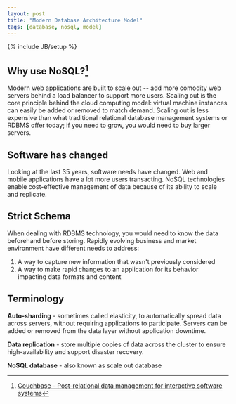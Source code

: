 ```yaml
---
layout: post
title: "Modern Database Architecture Model"
tags: [database, nosql, model]
---
```

{% include JB/setup %}

## Why use NoSQL?[^1]

Modern web applications are built to scale out -- add more comodity web servers behind a load balancer to support more users. Scaling out is the core principle behind the cloud computing model: virtual machine instances can easily be added or removed to match demand. Scaling out is less expensive than what traditional relational database management systems or RDBMS offer today; if you need to grow, you would need to buy larger servers.

## Software has changed

Looking at the last 35 years, software needs have changed. Web and mobile applications have a lot more users transacting. NoSQL technologies enable cost-effective management of data because of its ability to scale and replicate.

## Strict Schema

When dealing with RDBMS technology, you would need to know the data beforehand before storing. Rapidly evolving business and market environment have different needs to address:

1. A way to capture new information that wasn't previously considered
2. A way to make rapid changes to an application for its behavior impacting data formats and content

## Terminology

**Auto-sharding** - sometimes called elasticity, to automatically spread data across servers, without requiring applications to participate. Servers can be added or removed from the data layer without application downtime.

**Data replication** - store multiple copies of data across the cluster to ensure high-availability and support disaster recovery.

**NoSQL database** - also known as scale out database

[^1]: [Couchbase - Post-relational data management for interactive software systems](http://www.couchbase.com/why-nosql/nosql-database)
